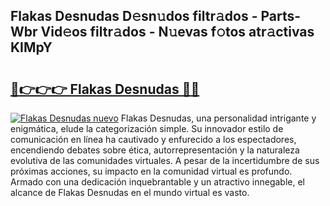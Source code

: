 ## Flakas Desnudas D𝚎sn𝚞dos filtr𝚊dos - Parts-Wbr Vid𝚎os filtr𝚊dos - N𝚞evas f𝚘tos atr𝚊ctivas KIMpY

# <h2><a href="http://mb4cyg.tromn.icu/?c=Flakas+Desnudas">🔗👉👉👉 Flakas Desnudas 🔗🔗</a></h2>

[![Flakas Desnudas nuevo](https://i.imgur.com/pEAQMta.gif)](http://mb4cyg.tromn.icu/?c=Flakas+Desnudas)
Flakas Desnudas, una personalidad intrigante y enigmática, elude la categorización simple. Su innovador estilo de comunicación en línea ha cautivado y enfurecido a los espectadores, encendiendo debates sobre ética, autorrepresentación y la naturaleza evolutiva de las comunidades virtuales. A pesar de la incertidumbre de sus próximas acciones, su impacto en la comunidad virtual es profundo. Armado con una dedicación inquebrantable y un atractivo innegable, el alcance de Flakas Desnudas en el mundo virtual es vasto.
